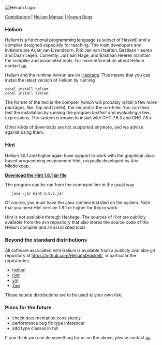 ![Helium Logo](http://www.cs.uu.nl/people/jur/images/Helium_0300pix.jpg)

[Contributors](CONTRIBUTORS.md) | [Helium Manual](HELIUM.md) | [Known Bugs](KNOWNBUGS.md)


### Helium

Helium is a functional programming language (a subset of Haskell) and a
compiler designed especially for teaching. The main developers and
initiators are Arjan van IJzendoorn, Rijk Jan van Haaften, Bastiaan
Heeren and Daan Leijen. Currently, Jurriaan Hage, and Bastiaan Heeren
maintain the compiler and associated tools. For more information about
Helium contact [us](mailto:helium4haskell@gmail.com).

Helium and the runtime lvmrun are on
[Hackage](https://hackage.haskell.org/package/helium). This means that
you can install the latest version of Helium by running

    cabal install helium
    cabal install lvmrun

The former of the two is the compiler (which will probably install a few
more packages, like Top and lvmlib), the second is the run-time. You can
then test the installation by running the program *texthint* and
evaluating a few expressions. The system is known to install with GHC
7.6.3 and GHC 7.8.x.

Other kinds of downloads are not supported anymore, and we advise
against using them.

### Hint

Helium 1.8.1 and higher again have support to work with the graphical
Java-based programming environment Hint, originally developed by Arie
Middelkoop.

[**Download the Hint 1.8.1 jar
file**](http://www.cs.uu.nl/people/jur/downloads/Hint-1.8.1.jar)

The program can be run from the command line in the usual way

       java -jar Hint-1.8.1.jar

Of course, you must have the Java runtime installed on the system. Note
that you need Hint version 1.8.1 or higher for this to work.

Hint is not available through Hackage. The sources of Hint are publicly
available from the svn repository that also stores the source code of
the Helium compiler and all associated tools.

### Beyond the standard distributions

All software associated with Helium is available from a publicly
available git repository at <https://github.com/Helium4Haskell/>, in
particular the repositories

-   [helium](https://github.com/Helium4Haskell/helium)
-   [hint](https://github.com/Helium4Haskell/hint)
-   [vm](https://github.com/Helium4Haskell/lvm)
-   [Top](https://github.com/Helium4Haskell/lvm)

These source distributions are to be used at your own risk.

### Plans for the future

-   check documentation consistency
-   performance bug fix type inferencer
-   add type classes in full

If you think you can do something for us on the above, please contact
[us](mailto:helium4haskell@gmail.com).
